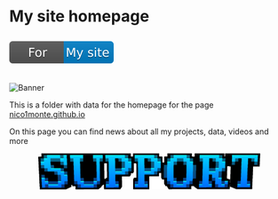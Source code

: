 # My site homepage <p align="left"><a href="https://nico1monte.github.io"><img alt="Site SVG" src="./data_src/badge_sitenote.svg"></a></p>

![Banner](./banner.png)

This is a folder with data for the homepage for the page [nico1monte.github.io](https://nico1monte.github.io)

On this page you can find news about all my projects, data, videos and more

<p align="center">
  <a href="https://mail.google.com/chat/u/0/#chat/space/AAQAUgvzQaM"><img alt="Support button" src="./data_src/support_textbutton.png" width="400px"/></a>
</p>